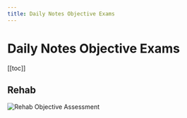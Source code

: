 ```yaml
---
title: Daily Notes Objective Exams
---
```


# Daily Notes Objective Exams

[[toc]]

## Rehab

![Rehab Objective Assessment](https://drive.google.com/uc?id=1q0xTQi6N-Nu_9aEmloUTnpVFW9R1T0kL)
